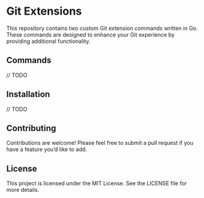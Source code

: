 # Git Extensions
This repository contains two custom Git extension commands written in Go. These commands are designed to enhance your Git experience by providing additional functionality.

## Commands

 // TODO

## Installation

 // TODO

## Contributing

Contributions are welcome! Please feel free to submit a pull request if you have a feature you’d like to add.

## License

This project is licensed under the MIT License. See the LICENSE file for more details.